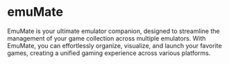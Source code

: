 # emuMate
EmuMate is your ultimate emulator companion, designed to streamline the management of your game collection across multiple emulators. With EmuMate, you can effortlessly organize, visualize, and launch your favorite games, creating a unified gaming experience across various platforms.
